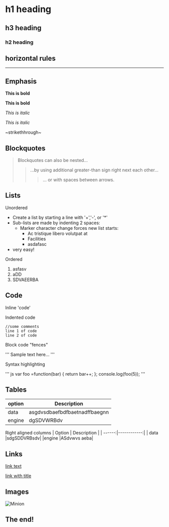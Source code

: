 #  h1  heading
## h3 heading
###  h2  heading

## horizontal rules

-------

## Emphasis

**This is bold**

__This is bold__

*This is italic*

_This is italic_

~strikethhrough~

## Blockquotes
> Blockquotes can also be nested...
>> ...by using additional greater-than sign right next each other...
> > > ... or with spaces between arrows.

## Lists

Unordered

+ Create a list by starting a line with '+','-', or '*'
+ Sub-lists are made by indenting 2 spaces:
    - Marker character change forces new list starts:
        * Ac tristique libero volutpat at
        * Facilities
        - asdafasc
+ very easy!

Ordered
1. asfasv
2. aDD
3. SDVAEERBA

## Code

Inline 'code'

Indented code

    //some comments
    line 1 of code
    line 2 of code
    
Block code "fences"

'''
Sample text here...
'''

Syntax highlighting

''' js
var foo =function(bar) {
return bar++;
};
console.log(foo(5));
'''

## Tables

| option | Description |
| ------ | ----------- |
| data   | asgdvsdbaefbdfbaetnadffbaegnn|
| engine | dgSDVWRBdv|

Right aligned columns
| Option | Description |
| ------:|------------:|
| data   |sdgSDDVRBsdv|
|engine  |ASdvwvs  aeba|

## Links

[link text](https://www.linkedin.com/in/ayush-rai-0244341ba/)

[link with title](https://www.linkedin.com/in/ayush-rai-0244341ba/ "Title text")

## Images
![Minion](link)
## The end!
